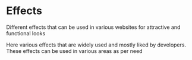 # Effects
Different effects that can be used in various websites for attractive and functional looks

Here various effects that are widely used and mostly liked by developers.
These effects can be used in various areas as per need
